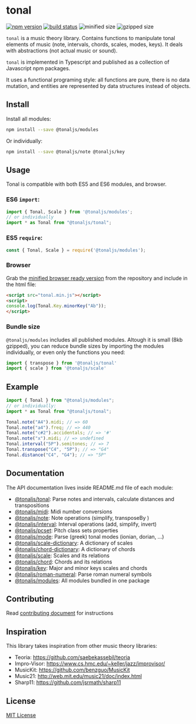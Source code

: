 # tonal


[![npm version](https://img.shields.io/npm/v/@tonaljs/modules.svg?style=flat-square)](https://www.npmjs.com/package/@tonaljs/modules)
[![build status](https://img.shields.io/travis/tonaljs/tonal?style=flat-square)](http://travis-ci.org/tonaljs/tonal/)
![minified size](https://img.shields.io/badge/minified-23.6kb-blue?style=flat-square)
![gzipped size](https://img.shields.io/badge/gzipped-8.08kb-blue?style=flat-square)


`tonal` is a music theory library. Contains functions to manipulate tonal elements of music (note, intervals, chords, scales, modes, keys). It deals with abstractions (not actual music or sound).

`tonal` is implemented in Typescript and published as a collection of Javascript npm packages.

It uses a functional programing style: all functions are pure, there is no data mutation, and entities are represented by data structures instead of objects.

## Install

Install all modules:

```bash
npm install --save @tonaljs/modules
```

Or individually:

```bash
npm install --save @tonaljs/note @tonaljs/key
```


## Usage

Tonal is compatible with both ES5 and ES6 modules, and browser.

### ES6 `import`:

```js
import { Tonal, Scale } from '@tonaljs/modules';
// or individually
import * as Tonal from "@tonaljs/tonal";
```

### ES5 `require`:

```js
const { Tonal, Scale } = require('@tonaljs/modules');
```

### Browser

Grab the [minified browser ready version](/packages/modules/browser/tonal.min.js) from the repository and include in the html file:

```html
<script src="tonal.min.js"></script>
<script>
console.log(Tonal.Key.minorKey("Ab"));
</script>
```

### Bundle size

`@tonaljs/modules` includes all published modules. Altough it is small (8kb gzipped), you can reduce bundle sizes by importing the modules individually, or even only the functions you need:

```js
import { transpose } from '@tonaljs/tonal'
import { scale } from '@tonaljs/scale'
```


## Example

```js
import { Tonal } from "@tonaljs/modules";
// or individually:
import * as Tonal from "@tonaljs/tonal";

Tonal.note("A4").midi; // => 60
Tonal.note("a4").freq; // => 440
Tonal.note("c#2").accidentals; // => '#'
Tonal.note("x").midi; // => undefined
Tonal.interval("5P").semitones; // => 7
Tonal.transpose("C4", "5P"); // => "G4"
Tonal.distance("C4", "G4"); // => "5P"
```





## Documentation

The API documentation lives inside README.md file of each module:

- [@tonaljs/tonal](/packages/tonal): Parse notes and intervals, calculate distances and transpositions
- [@tonaljs/midi](/packages/midi): Midi number conversions
- [@tonaljs/note](/packages/note): Note operations (simplify, transposeBy )
- [@tonaljs/interval](/packages/interval): Interval operations (add, simplify, invert)
- [@tonaljs/pcset](/packages/pcset): Pitch class sets properties
- [@tonaljs/mode](/packages/mode): Parse (greek) tonal modes (ionian, dorian, ...)
- [@tonaljs/scale-dictionary](/packages/scale-dictionary): A dictionary of scales
- [@tonaljs/chord-dictionary](/packages/chord-dictionary): A dictionary of chords
- [@tonaljs/scale](/packages/scale): Scales and its relations
- [@tonaljs/chord](/packages/chord): Chords and its relations
- [@tonaljs/key](/packages/key): Major and minor keys scales and chords
- [@tonaljs/roman-numeral](/packages/roman-numeral): Parse roman numeral symbols
- [@tonaljs/modules](/packages/modules): All modules bundled in one package

## Contributing

Read [contributing document](/docs/CONTRIBUTING.md) for instructions

## Inspiration

This library takes inspiration from other music theory libraries:

- Teoria: https://github.com/saebekassebil/teoria
- Impro-Visor: https://www.cs.hmc.edu/~keller/jazz/improvisor/
- MusicKit: https://github.com/benzguo/MusicKit
- Music21: http://web.mit.edu/music21/doc/index.html
- Sharp11: https://github.com/jsrmath/sharp11

## License

[MIT License](docs/LICENSE)
